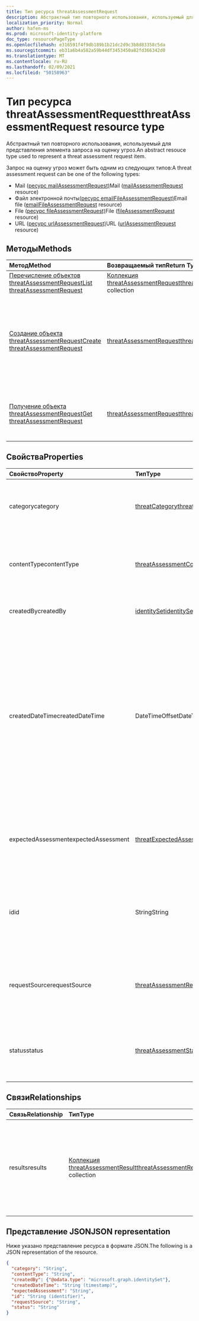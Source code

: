 ```yaml
---
title: Тип ресурса threatAssessmentRequest
description: Абстрактный тип повторного использования, используемый для представления элемента запроса на оценку угроз.
localization_priority: Normal
author: hafen-ms
ms.prod: microsoft-identity-platform
doc_type: resourcePageType
ms.openlocfilehash: e316591f4f9db189b1b21dc2d9c3b8d83358c5da
ms.sourcegitcommit: eb31a6b4a582a59b44df3453450a82fd366342d0
ms.translationtype: MT
ms.contentlocale: ru-RU
ms.lasthandoff: 02/09/2021
ms.locfileid: "50158963"
---
```

# <a name="threatassessmentrequest-resource-type"></a><span data-ttu-id="114ad-103">Тип ресурса threatAssessmentRequest</span><span class="sxs-lookup"><span data-stu-id="114ad-103">threatAssessmentRequest resource type</span></span>

<span data-ttu-id="114ad-104">Абстрактный тип повторного использования, используемый для представления элемента запроса на оценку угроз.</span><span class="sxs-lookup"><span data-stu-id="114ad-104">An abstract resouce type used to represent a threat assessment request item.</span></span>

<span data-ttu-id="114ad-105">Запрос на оценку угроз может быть одним из следующих типов:</span><span class="sxs-lookup"><span data-stu-id="114ad-105">A threat assessment request can be one of the following types:</span></span>

* <span data-ttu-id="114ad-106">Mail ([ресурс mailAssessmentRequest)](mailAssessmentRequest.md)</span><span class="sxs-lookup"><span data-stu-id="114ad-106">Mail ([mailAssessmentRequest](mailAssessmentRequest.md) resource)</span></span>
* <span data-ttu-id="114ad-107">Файл электронной почты[(ресурс emailFileAssessmentRequest)](emailFileAssessmentRequest.md)</span><span class="sxs-lookup"><span data-stu-id="114ad-107">Email file ([emailFileAssessmentRequest](emailFileAssessmentRequest.md) resource)</span></span>
* <span data-ttu-id="114ad-108">File ([ресурс fileAssessmentRequest)](fileAssessmentRequest.md)</span><span class="sxs-lookup"><span data-stu-id="114ad-108">File ([fileAssessmentRequest](fileAssessmentRequest.md) resource)</span></span>
* <span data-ttu-id="114ad-109">URL ([ресурс urlAssessmentRequest)](urlAssessmentRequest.md)</span><span class="sxs-lookup"><span data-stu-id="114ad-109">URL ([urlAssessmentRequest](urlAssessmentRequest.md) resource)</span></span>

## <a name="methods"></a><span data-ttu-id="114ad-110">Методы</span><span class="sxs-lookup"><span data-stu-id="114ad-110">Methods</span></span>

| <span data-ttu-id="114ad-111">Метод</span><span class="sxs-lookup"><span data-stu-id="114ad-111">Method</span></span>       | <span data-ttu-id="114ad-112">Возвращаемый тип</span><span class="sxs-lookup"><span data-stu-id="114ad-112">Return Type</span></span> | <span data-ttu-id="114ad-113">Описание</span><span class="sxs-lookup"><span data-stu-id="114ad-113">Description</span></span> |
|:-------------|:------------|:------------|
| [<span data-ttu-id="114ad-114">Перечисление объектов threatAssessmentRequest</span><span class="sxs-lookup"><span data-stu-id="114ad-114">List threatAssessmentRequest</span></span>](../api/informationprotection-list-threatassessmentrequests.md) | <span data-ttu-id="114ad-115">[Коллекция threatAssessmentRequest](threatassessmentrequest.md)</span><span class="sxs-lookup"><span data-stu-id="114ad-115">[threatAssessmentRequest](threatassessmentrequest.md) collection</span></span> | <span data-ttu-id="114ad-116">Список всех запросов на оценку угроз в клиенте.</span><span class="sxs-lookup"><span data-stu-id="114ad-116">List all threat assessment requests under tenant.</span></span> |
| [<span data-ttu-id="114ad-117">Создание объекта threatAssessmentRequest</span><span class="sxs-lookup"><span data-stu-id="114ad-117">Create threatAssessmentRequest</span></span>](../api/informationprotection-post-threatassessmentrequests.md) | [<span data-ttu-id="114ad-118">threatAssessmentRequest</span><span class="sxs-lookup"><span data-stu-id="114ad-118">threatAssessmentRequest</span></span>](threatassessmentrequest.md) | <span data-ttu-id="114ad-119">Создайте запрос на оценку угроз, опубликовав производный тип ресурса: [mailAssessmentRequest](../resources/mailAssessmentRequest.md), [emailFileAssessmentRequest](../resources/emailFileAssessmentRequest.md), [fileAssessmentRequest](../resources/fileAssessmentRequest.md), [urlAssessmentRequest](../resources/urlAssessmentRequest.md).</span><span class="sxs-lookup"><span data-stu-id="114ad-119">Create a new threat assessment request by posting a derived resource type: [mailAssessmentRequest](../resources/mailAssessmentRequest.md), [emailFileAssessmentRequest](../resources/emailFileAssessmentRequest.md), [fileAssessmentRequest](../resources/fileAssessmentRequest.md), [urlAssessmentRequest](../resources/urlAssessmentRequest.md).</span></span> |
| [<span data-ttu-id="114ad-120">Получение объекта threatAssessmentRequest</span><span class="sxs-lookup"><span data-stu-id="114ad-120">Get threatAssessmentRequest</span></span>](../api/threatassessmentrequest-get.md) | [<span data-ttu-id="114ad-121">threatAssessmentRequest</span><span class="sxs-lookup"><span data-stu-id="114ad-121">threatAssessmentRequest</span></span>](threatassessmentrequest.md) | <span data-ttu-id="114ad-122">Извлечение свойств и связей указанного **ресурса threatAssessmentRequest.**</span><span class="sxs-lookup"><span data-stu-id="114ad-122">Retrieve the properties and relationships of a specified **threatAssessmentRequest** resource.</span></span> |

## <a name="properties"></a><span data-ttu-id="114ad-123">Свойства</span><span class="sxs-lookup"><span data-stu-id="114ad-123">Properties</span></span>

| <span data-ttu-id="114ad-124">Свойство</span><span class="sxs-lookup"><span data-stu-id="114ad-124">Property</span></span>     | <span data-ttu-id="114ad-125">Тип</span><span class="sxs-lookup"><span data-stu-id="114ad-125">Type</span></span>        | <span data-ttu-id="114ad-126">Описание</span><span class="sxs-lookup"><span data-stu-id="114ad-126">Description</span></span> |
| :-------------|:------------|:------------|
|<span data-ttu-id="114ad-127">category</span><span class="sxs-lookup"><span data-stu-id="114ad-127">category</span></span>|[<span data-ttu-id="114ad-128">threatCategory</span><span class="sxs-lookup"><span data-stu-id="114ad-128">threatCategory</span></span>](enums.md#threatcategory-values)|<span data-ttu-id="114ad-129">Категория угрозы.</span><span class="sxs-lookup"><span data-stu-id="114ad-129">The threat category.</span></span> <span data-ttu-id="114ad-130">Возможные значения: `spam`, `phishing`, `malware`.</span><span class="sxs-lookup"><span data-stu-id="114ad-130">Possible values are: `spam`, `phishing`, `malware`.</span></span>|
|<span data-ttu-id="114ad-131">contentType</span><span class="sxs-lookup"><span data-stu-id="114ad-131">contentType</span></span>|[<span data-ttu-id="114ad-132">threatAssessmentContentType</span><span class="sxs-lookup"><span data-stu-id="114ad-132">threatAssessmentContentType</span></span>](enums.md#threatassessmentcontenttype-values)|<span data-ttu-id="114ad-133">Тип контента для оценки угроз.</span><span class="sxs-lookup"><span data-stu-id="114ad-133">The content type of threat assessment.</span></span> <span data-ttu-id="114ad-134">Возможные значения: `mail`, `url`, `file`.</span><span class="sxs-lookup"><span data-stu-id="114ad-134">Possible values are: `mail`, `url`, `file`.</span></span>|
|<span data-ttu-id="114ad-135">createdBy</span><span class="sxs-lookup"><span data-stu-id="114ad-135">createdBy</span></span>|[<span data-ttu-id="114ad-136">identitySet</span><span class="sxs-lookup"><span data-stu-id="114ad-136">identitySet</span></span>](identityset.md)|<span data-ttu-id="114ad-137">Создатель запроса на оценку угроз.</span><span class="sxs-lookup"><span data-stu-id="114ad-137">The threat assessment request creator.</span></span>|
|<span data-ttu-id="114ad-138">createdDateTime</span><span class="sxs-lookup"><span data-stu-id="114ad-138">createdDateTime</span></span>|<span data-ttu-id="114ad-139">DateTimeOffset</span><span class="sxs-lookup"><span data-stu-id="114ad-139">DateTimeOffset</span></span>|<span data-ttu-id="114ad-140">Тип Timestamp представляет сведения о времени и дате с использованием формата ISO 8601 (всегда применяется формат UTC).</span><span class="sxs-lookup"><span data-stu-id="114ad-140">The Timestamp type represents date and time information using ISO 8601 format and is always in UTC time.</span></span> <span data-ttu-id="114ad-141">Например, значение полуночи 1 января 2014 г. в формате UTC выглядит так: `'2014-01-01T00:00:00Z'`.</span><span class="sxs-lookup"><span data-stu-id="114ad-141">For example, midnight UTC on Jan 1, 2014 would look like this: `'2014-01-01T00:00:00Z'`.</span></span>|
|<span data-ttu-id="114ad-142">expectedAssessment</span><span class="sxs-lookup"><span data-stu-id="114ad-142">expectedAssessment</span></span>|[<span data-ttu-id="114ad-143">threatExpectedAssessment</span><span class="sxs-lookup"><span data-stu-id="114ad-143">threatExpectedAssessment</span></span>](enums.md#threatexpectedassessment-values)|<span data-ttu-id="114ad-144">Ожидаемая оценка от подавщика.</span><span class="sxs-lookup"><span data-stu-id="114ad-144">The expected assessment from submitter.</span></span> <span data-ttu-id="114ad-145">Возможные значения: `block`, `unblock`.</span><span class="sxs-lookup"><span data-stu-id="114ad-145">Possible values are: `block`, `unblock`.</span></span>|
|<span data-ttu-id="114ad-146">id</span><span class="sxs-lookup"><span data-stu-id="114ad-146">id</span></span>|<span data-ttu-id="114ad-147">String</span><span class="sxs-lookup"><span data-stu-id="114ad-147">String</span></span>|<span data-ttu-id="114ad-148">Идентификатор запроса на оценку угроз — это глобальный уникальный идентификатор (GUID).</span><span class="sxs-lookup"><span data-stu-id="114ad-148">The threat assessment request ID is a globally unique identifier (GUID).</span></span>|
|<span data-ttu-id="114ad-149">requestSource</span><span class="sxs-lookup"><span data-stu-id="114ad-149">requestSource</span></span>|[<span data-ttu-id="114ad-150">threatAssessmentRequestSource</span><span class="sxs-lookup"><span data-stu-id="114ad-150">threatAssessmentRequestSource</span></span>](enums.md#threatassessmentrequestsource-values)|<span data-ttu-id="114ad-151">Источник запроса на оценку угроз.</span><span class="sxs-lookup"><span data-stu-id="114ad-151">The source of the threat assessment request.</span></span> <span data-ttu-id="114ad-152">Возможные значения: `user`, `administrator`.</span><span class="sxs-lookup"><span data-stu-id="114ad-152">Possible values are: `user`, `administrator`.</span></span>|
|<span data-ttu-id="114ad-153">status</span><span class="sxs-lookup"><span data-stu-id="114ad-153">status</span></span>|[<span data-ttu-id="114ad-154">threatAssessmentStatus</span><span class="sxs-lookup"><span data-stu-id="114ad-154">threatAssessmentStatus</span></span>](enums.md#threatassessmentstatus-values)|<span data-ttu-id="114ad-155">Состояние процесса оценки.</span><span class="sxs-lookup"><span data-stu-id="114ad-155">The assessment process status.</span></span> <span data-ttu-id="114ad-156">Возможные значения: `pending`, `completed`.</span><span class="sxs-lookup"><span data-stu-id="114ad-156">Possible values are: `pending`, `completed`.</span></span>|

## <a name="relationships"></a><span data-ttu-id="114ad-157">Связи</span><span class="sxs-lookup"><span data-stu-id="114ad-157">Relationships</span></span>

| <span data-ttu-id="114ad-158">Связь</span><span class="sxs-lookup"><span data-stu-id="114ad-158">Relationship</span></span> | <span data-ttu-id="114ad-159">Тип</span><span class="sxs-lookup"><span data-stu-id="114ad-159">Type</span></span>        | <span data-ttu-id="114ad-160">Описание</span><span class="sxs-lookup"><span data-stu-id="114ad-160">Description</span></span> |
|:-------------|:------------|:------------|
|<span data-ttu-id="114ad-161">results</span><span class="sxs-lookup"><span data-stu-id="114ad-161">results</span></span>|<span data-ttu-id="114ad-162">[Коллекция threatAssessmentResult](threatassessmentresult.md)</span><span class="sxs-lookup"><span data-stu-id="114ad-162">[threatAssessmentResult](threatassessmentresult.md) collection</span></span>|<span data-ttu-id="114ad-163">Коллекция результатов оценки угроз.</span><span class="sxs-lookup"><span data-stu-id="114ad-163">A collection of threat assessment results.</span></span> <span data-ttu-id="114ad-164">Только для чтения.</span><span class="sxs-lookup"><span data-stu-id="114ad-164">Read-only.</span></span> <span data-ttu-id="114ad-165">По умолчанию объект a не возвращает это свойство, если к этому `GET /threatAssessmentRequests/{id}` свойству не `$expand` применяется.</span><span class="sxs-lookup"><span data-stu-id="114ad-165">By default, a `GET /threatAssessmentRequests/{id}` does not return this property unless you apply `$expand` on it.</span></span>|

## <a name="json-representation"></a><span data-ttu-id="114ad-166">Представление JSON</span><span class="sxs-lookup"><span data-stu-id="114ad-166">JSON representation</span></span>

<span data-ttu-id="114ad-167">Ниже указано представление ресурса в формате JSON.</span><span class="sxs-lookup"><span data-stu-id="114ad-167">The following is a JSON representation of the resource.</span></span>

<!-- {
  "blockType": "resource",
  "optionalProperties": [

  ],
  "@odata.type": "microsoft.graph.threatAssessmentRequest",
  "keyProperty": "id"
}-->

```json
{
  "category": "String",
  "contentType": "String",
  "createdBy": {"@odata.type": "microsoft.graph.identitySet"},
  "createdDateTime": "String (timestamp)",
  "expectedAssessment": "String",
  "id": "String (identifier)",
  "requestSource": "String",
  "status": "String"
}
```

<!-- uuid: 16cd6b66-4b1a-43a1-adaf-3a886856ed98
2019-02-04 14:57:30 UTC -->
<!-- {
  "type": "#page.annotation",
  "description": "threatAssessmentRequest resource",
  "keywords": "",
  "section": "documentation",
  "tocPath": ""
}-->


